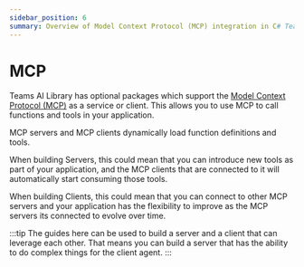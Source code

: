 ```yaml
---
sidebar_position: 6
summary: Overview of Model Context Protocol (MCP) integration in C# Teams AI for dynamic function and tool loading.
---
```


# MCP

Teams AI Library has optional packages which support the [Model Context Protocol (MCP)](https://modelcontextprotocol.io/introduction) as a service or client. This allows you to use MCP to call functions and tools in your application. 

MCP servers and MCP clients dynamically load function definitions and tools.

When building Servers, this could mean that you can introduce new tools as part of your application, and the MCP clients that are connected to it will automatically start consuming those tools.

When building Clients, this could mean that you can connect to other MCP servers and your application has the flexibility to improve as the MCP servers its connected to evolve over time.

:::tip
The guides here can be used to build a server and a client that can leverage each other. That means you can build a server that has the ability to do complex things for the client agent.
:::